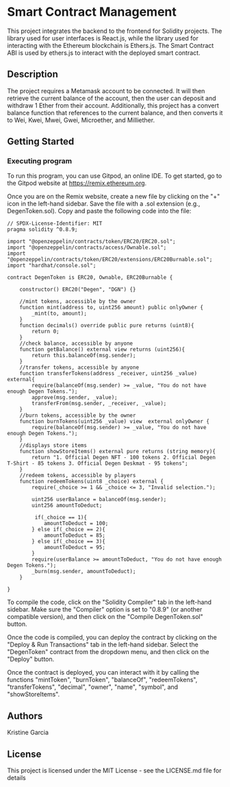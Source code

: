 # Smart Contract Management

This project integrates the backend to the frontend for Solidity projects. The library used for user interfaces is React.js, while the library used for interacting with the Ethereum blockchain is Ethers.js. The Smart Contract ABI is used by ethers.js to interact with the deployed smart contract.

## Description

The project requires a Metamask account to be connected. It will then retrieve the current balance of the account, then the user can deposit and withdraw 1 Ether from their account. Additionally, this project has a convert balance function that references to the current balance, and then converts it to Wei, Kwei, Mwei, Gwei, Microether, and Milliether.  

## Getting Started

### Executing program

To run this program, you can use Gitpod, an online IDE. To get started, go to the Gitpod website at https://remix.ethereum.org.

Once you are on the Remix website, create a new file by clicking on the "+" icon in the left-hand sidebar. Save the file with a .sol extension (e.g., DegenToken.sol). Copy and paste the following code into the file:
```
// SPDX-License-Identifier: MIT
pragma solidity ^0.8.9;

import "@openzeppelin/contracts/token/ERC20/ERC20.sol";
import "@openzeppelin/contracts/access/Ownable.sol";
import "@openzeppelin/contracts/token/ERC20/extensions/ERC20Burnable.sol";
import "hardhat/console.sol";

contract DegenToken is ERC20, Ownable, ERC20Burnable {

    constructor() ERC20("Degen", "DGN") {}

    //mint tokens, accessible by the owner
    function mint(address to, uint256 amount) public onlyOwner {
        _mint(to, amount);
    }
    function decimals() override public pure returns (uint8){
        return 0;
    }
    //check balance, accessible by anyone
    function getBalance() external view returns (uint256){   
        return this.balanceOf(msg.sender);
    }
    //transfer tokens, accessible by anyone
    function transferTokens(address _receiver, uint256 _value) external{
        require(balanceOf(msg.sender) >= _value, "You do not have enough Degen Tokens.");
        approve(msg.sender, _value);
        transferFrom(msg.sender, _receiver, _value);
    }
    //burn tokens, accessible by the owner
    function burnTokens(uint256 _value) view  external onlyOwner {
        require(balanceOf(msg.sender) >= _value, "You do not have enough Degen Tokens.");
    }
    //displays store items
    function showStoreItems() external pure returns (string memory){
        return "1. Official Degen NFT - 100 tokens 2. Official Degen T-Shirt - 85 tokens 3. Official Degen Deskmat - 95 tokens";
    }
    //redeem tokens, accessible by players
    function redeemTokens(uint8 _choice) external {
        require(_choice >= 1 && _choice <= 3, "Invalid selection.");

        uint256 userBalance = balanceOf(msg.sender);
        uint256 amountToDeduct;

         if(_choice == 1){
            amountToDeduct = 100;
        } else if(_choice == 2){
            amountToDeduct = 85;
        } else if(_choice == 3){
            amountToDeduct = 95;
        }
        require(userBalance >= amountToDeduct, "You do not have enough Degen Tokens.");
        _burn(msg.sender, amountToDeduct);
    }

}

```
To compile the code, click on the "Solidity Compiler" tab in the left-hand sidebar. Make sure the "Compiler" option is set to "0.8.9" (or another compatible version), and then click on the "Compile DegenToken.sol" button.

Once the code is compiled, you can deploy the contract by clicking on the "Deploy & Run Transactions" tab in the left-hand sidebar. Select the "DegenToken" contract from the dropdown menu, and then click on the "Deploy" button.

Once the contract is deployed, you can interact with it by calling the functions "mintToken", "burnToken", "balanceOf", "redeemTokens", "transferTokens", "decimal", "owner", "name", "symbol", and "showStoreItems". 

## Authors

Kristine Garcia

## License

This project is licensed under the MIT License - see the LICENSE.md file for details

